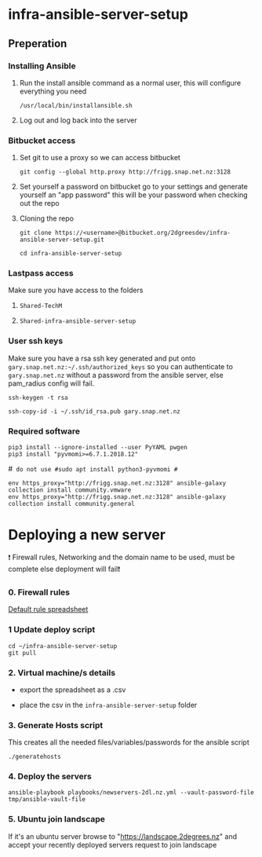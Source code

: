 # infra-ansible-server-setup

## Preperation
### Installing Ansible

1. Run the install ansible command as a normal user, this will configure everything you need

    ```
    /usr/local/bin/installansible.sh
    ```
	
2. Log out and log back into the server


### Bitbucket access

1. Set git to use a proxy so we can access bitbucket

    ```
    git config --global http.proxy http://frigg.snap.net.nz:3128
    ```

2. Set yourself a password
on bitbucket go to your settings and generate yourself an "app password" this will be your password when checking out the repo

3. Cloning the repo

    ```
    git clone https://<username>@bitbucket.org/2dgreesdev/infra-ansible-server-setup.git
    ```
    ```
    cd infra-ansible-server-setup
    ```

### Lastpass access

Make sure you have access to the folders

1) `Shared-TechM`

2) `Shared-infra-ansible-server-setup`


### User ssh keys

Make sure you have a rsa ssh key generated and put onto `gary.snap.net.nz:~/.ssh/authorized_keys` so you can authenticate to `gary.snap.net.nz` without a password from the ansible server, else pam_radius config will fail.
```
ssh-keygen -t rsa
```
```
ssh-copy-id -i ~/.ssh/id_rsa.pub gary.snap.net.nz
```

### Required software

```
pip3 install --ignore-installed --user PyYAML pwgen
pip3 install "pyvmomi>=6.7.1.2018.12"
```

#``` do not use
#sudo apt install python3-pyvmomi
#```

```
env https_proxy="http://frigg.snap.net.nz:3128" ansible-galaxy collection install community.vmware
env https_proxy="http://frigg.snap.net.nz:3128" ansible-galaxy collection install community.general
```


# Deploying a new server

:exclamation: Firewall rules, Networking and the domain name to be used, must be complete else deployment will fail:exclamation:

### 0. Firewall rules
[Default rule spreadsheet](https://2degreesnz.sharepoint.com/:x:/r/sites/Team-InfrastructureEngineeringAndOperations/Shared%20Documents/General/Linux/Firewall/new-server-default-firewallrules.xlsx?d=w21b307a19781403f86628d1ba5dfcce9&csf=1&web=1&e=NWrKhi)

### 1 Update deploy script
```
cd ~/infra-ansible-server-setup
git pull
```

### 2. Virtual machine/s details

* export the spreadsheet as a .csv

* place the csv in the `infra-ansible-server-setup` folder

### 3. Generate Hosts script

This creates all the needed files/variables/passwords for the ansible script

```
./generatehosts
```


### 4. Deploy the servers
```
ansible-playbook playbooks/newservers-2dl.nz.yml --vault-password-file tmp/ansible-vault-file
```

### 5. Ubuntu join landscape
If it's an ubuntu server browse to "https://landscape.2degrees.nz" and accept your recently deployed servers request to join landscape
